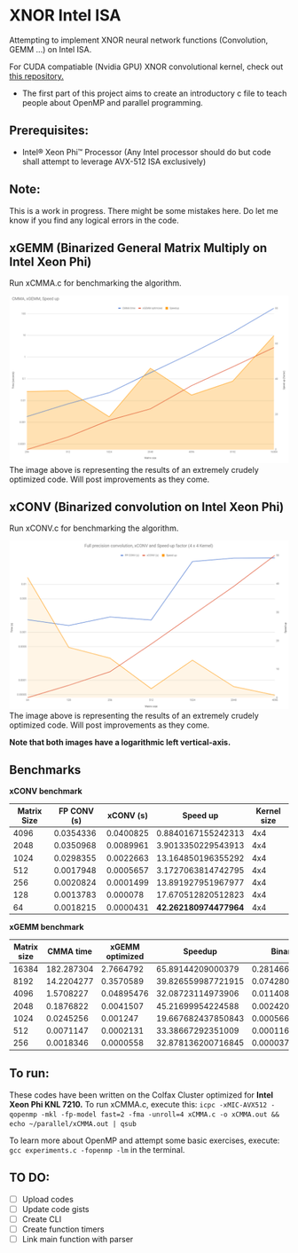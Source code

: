# XNOR Intel ISA
Attempting to implement XNOR neural network functions (Convolution, GEMM ...) on Intel ISA.

For CUDA compatiable (Nvidia GPU) XNOR convolutional kernel, check out [this repository.](https://github.com/akhauriyash/XNOR-convolution)

  * The first part of this project aims to create an introductory c file to teach people about OpenMP and parallel programming.
  
##  Prerequisites:
  * Intel® Xeon Phi™ Processor (Any Intel processor should do but code shall attempt to leverage AVX-512 ISA exclusively)
    
##  Note:
  This is a work in progress. There might be some mistakes here. 
  Do let me know if you find any logical errors in the code.
  
## xGEMM (Binarized General Matrix Multiply on Intel Xeon Phi)

Run xCMMA.c for benchmarking the algorithm.

![Alt text](https://github.com/akhauriyash/XNOR-Intel-ISA/blob/master/xGEMM%20opt%20bmark.png?raw=true)
The image above is representing the results of an extremely crudely optimized code. Will post improvements as they come.

## xCONV (Binarized convolution on Intel Xeon Phi)

Run xCONV.c for benchmarking the algorithm.

![Alt text](https://github.com/akhauriyash/XNOR-Intel-ISA/blob/master/xCONV%20benchmark.png?raw=true)
The image above is representing the results of an extremely crudely optimized code. Will post improvements as they come.

**Note that both images have a logarithmic left vertical-axis.**

## Benchmarks
**xCONV benchmark** 

|  Matrix Size | FP CONV (s) | xCONV (s) | **Speed up** | Kernel size |
|  ------ | ------ | ------ | ------ | ------ |
|  4096 | 0.0354336 | 0.0400825 | 0.8840167155242313 | 4x4 |
|  2048 | 0.0350968 | 0.0089961 | 3.9013350229543913 | 4x4 |
|  1024 | 0.0298355 | 0.0022663 | 13.164850196355292 | 4x4 |
|  512 | 0.0017948 | 0.0005657 | 3.1727063814742795 | 4x4 |
|  256 | 0.0020824 | 0.0001499 | 13.891927951967977 | 4x4 |
|  128 | 0.0013783 | 0.000078 | 17.670512820512823 | 4x4 |
|  64 | 0.0018215 | 0.0000431 | **42.262180974477964** | 4x4 |

**xGEMM benchmark**

|  Matrix size | CMMA time | xGEMM optimized | **Speedup** | Binarization time |
|  ------ | ------ | ------ | ------ | ------ |
|  16384 | 182.287304 | 2.7664792 | 65.89144209000379 | 0.2814668 |
|  8192 | 14.2204277 | 0.3570589 | 39.826559987721915 | 0.0742801 |
|  4096 | 1.5708227 | 0.04895476 | 32.08723114973906 | 0.0114089 |
|  2048 | 0.1876822 | 0.0041507 | 45.21699954224588 | 0.0024204 |
|  1024 | 0.0245256 | 0.001247 | 19.667682437850843 | 0.0005667000000000001 |
|  512 | 0.0071147 | 0.0002131 | 33.38667292351009 | 0.0001167 |
|  256 | 0.0018346 | 0.0000558 | 32.878136200716845 | 0.0000371 |

## To run:
   These codes have been written on the Colfax Cluster optimized for **Intel Xeon Phi KNL 7210.**
   To run xCMMA.c, execute this:
   `icpc -xMIC-AVX512 -qopenmp -mkl -fp-model fast=2 -fma -unroll=4 xCMMA.c -o xCMMA.out && echo ~/parallel/xCMMA.out | qsub`
   
   To learn more about OpenMP and attempt some basic exercises, execute:
 	`gcc experiments.c -fopenmp -lm`
  	in the terminal.


 
 
##  TO DO:
  - [ ] Upload codes
  - [ ] Update code gists
  - [ ] Create CLI
  - [ ] Create function timers
  - [ ] Link main function with parser
